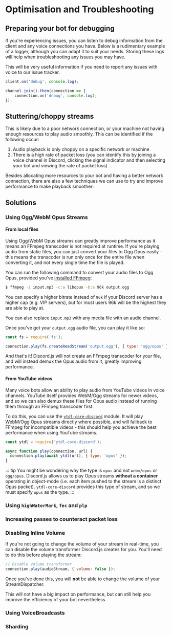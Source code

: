 # Optimisation and Troubleshooting

## Preparing your bot for debugging

If you're experiencing issues, you can listen to debug information from the client and any voice connections you have. Below is a rudimentary example of a logger, although you can adapt it to suit your needs. Storing these logs will help when troubleshooting any issues you may have.

This will be very useful information if you need to report any issues with voice to our issue tracker.

```js
client.on('debug', console.log);

channel.join().then(connection => {
	connection.on('debug', console.log);
});
```

## Stuttering/choppy streams

This is likely due to a poor network connection, or your machine not having enough resources to play audio smoothly. This can be identified if the following occur:

1. Audio playback is only choppy on a specific network or machine
2. There is a high rate of packet loss (you can identify this by joining a voice channel in Discord, clicking the signal indicator and then selecting your bot and viewing the rate of packet loss)

Besides allocating more resources to your bot and having a better network connection, there are also a few techniques we can use to try and improve performance to make playback smoother:

## Solutions

### Using Ogg/WebM Opus Streams

#### From local files

Using Ogg/WebM Opus streams can greatly improve performance as it means an FFmpeg transcoder is not required at runtime. If you're playing audio from static files, you can just convert your files to Ogg Opus easily - this means the transcoder is run only once for the entire file when converting it, and not every single time the file is played.

You can run the following command to convert your audio files to Ogg Opus, provided you've [installed FFmpeg](http://localhost:8080/voice/#installing-dependencies):

```bash
$ ffmpeg -i input.mp3 -c:a libopus -b:a 96k output.ogg
```

You can specify a higher bitrate instead of `96k` if your Discord server has a higher cap (e.g. VIP servers), but for most users 96k will be the highest they are able to play at.

You can also replace `input.mp3` with any media file with an audio channel.

Once you've got your `output.ogg` audio file, you can play it like so:

```js
const fs = require('fs');

connection.play(fs.createReadStream('output.ogg'), { type: 'ogg/opus' });
```

And that's it! Discord.js will not create an FFmpeg transcoder for your file, and will instead demux the Opus audio from it, greatly improving performance.

#### From YouTube videos

Many voice bots allow an ability to play audio from YouTube videos in voice channels. YouTube itself provides WebM/Ogg streams for newer videos, and so we can also demux these files for Opus audio instead of running them through an FFmpeg transcoder first.

To do this, you can use the [`ytdl-core-discord`](https://github.com/amishshah/ytdl-core-discord) module. It will play WebM/Ogg Opus streams directly where possible, and will fallback to FFmpeg for incompatible videos - this should help you achieve the best performance when using YouTube streams.

```js
const ytdl = require('ytdl-core-discord');

async function play(connection, url) {
  connection.play(await ytdl(url), { type: 'opus' });
}
```

::: tip
You might be wondering why the type is `opus` and not `webm/opus` or `ogg/opus`. Discord.js allows us to play Opus streams **without a container** operating in object-mode (i.e. each item pushed to the stream is a distinct Opus packet). `ytdl-core-discord` provides this type of stream, and so we must specify `opus` as the type.
:::

### Using `highWaterMark`, `fec` and `plp`

### Increasing passes to counteract packet loss

### Disabling Inline Volume

If you're not going to change the volume of your stream in real-time, you can disable the volume transformer Discord.js creates for you. You'll need to do this before playing the stream:

```js
// Disable volume transformer
connection.play(audioStream, { volume: false });
```

Once you've done this, you will **not** be able to change the volume of your StreamDispatcher.

This will not have a big impact on performance, but can still help you improve the efficiency of your bot nevertheless.

### Using VoiceBroadcasts

### Sharding